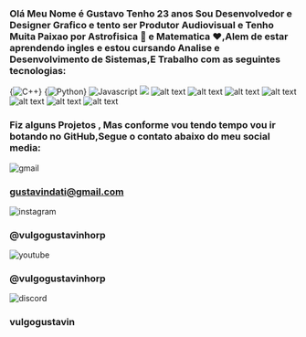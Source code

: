 ### Olá Meu Nome é Gustavo Tenho 23 anos  Sou Desenvolvedor e Designer Grafico e tento ser Produtor Audiovisual e Tenho Muita Paixao por Astrofisica 🚀 e Matematica ❤️,Alem de estar aprendendo ingles e estou cursando Analise e Desenvolvimento de Sistemas,E Trabalho com as seguintes tecnologias:

{![C++](https://encrypted-tbn0.gstatic.com/images?q=tbn:ANd9GcTTcInxsspQvKBklJIU4b0WIQ21ELA3MuWC0A&s)}
{![Python](https://encrypted-tbn0.gstatic.com/images?q=tbn:ANd9GcQeFCfMLJ5Q3Gz6s15KZ8BApvpKRYs8Wq22zQ&s)}
![Javascript](https://encrypted-tbn0.gstatic.com/images?q=tbn:ANd9GcQ1DmLCy9PSJfFqO55mNTYOQLx3x8THsbokkw&s)
![](https://blog.rocketseat.com.br/content/images/2024/04/C-.png)
![alt text](https://eu-images.contentstack.com/v3/assets/blt740a130ae3c5d529/bltd6feb2384a1d99d9/650f05660ffb45e0253b5b26/Unitylogohighres.png)
![alt text](https://cdn2.unrealengine.com/share-1200x630-a-1200x630-22326b97f383.jpg)
![alt text](https://www.easeus.com/images/en/screenshot/todo-pctrans/what-is-creative-cloud.png)
![alt text](https://upload.wikimedia.org/wikipedia/commons/thumb/3/3c/Logo_Blender.svg/1280px-Logo_Blender.svg.png)
![alt text](https://www.image-line.com/static/assets/og-image.3bf463b.png)
![alt text](https://encrypted-tbn0.gstatic.com/images?q=tbn:ANd9GcQ5DXpCsnpk6PnYNpCKwfCzK3fv3b5nFG1hcg&s)
![alt text](https://s2-techtudo.glbimg.com/79pd1VgUsjdDVho5YURl1kEaT3Y=/0x0:300x155/984x0/smart/filters:strip_icc()/i.s3.glbimg.com/v1/AUTH_08fbf48bc0524877943fe86e43087e7a/internal_photos/bs/2021/y/M/W5GFw3Qh2YwD5XkhUM2Q/2012-04-17-mysql-logos.gif)

### Fiz alguns Projetos , Mas conforme vou tendo tempo vou ir botando no GitHub,Segue o contato abaixo do meu social media:
![gmail](https://img.shields.io/badge/Gmail-D14836?style=for-the-badge&logo=gmail&logoColor=white)
### gustavindati@gmail.com
![instagram](https://img.shields.io/badge/Instagram-E4405F?style=for-the-badge&logo=instagram&logoColor=white)
 ### @vulgogustavinhorp
![youtube](https://img.shields.io/badge/YouTube-FF0000?style=for-the-badge&logo=youtube&logoColor=white)
### @vulgogustavinhorp
![discord](https://img.shields.io/badge/Discord-7289DA?style=for-the-badge&logo=discord&logoColor=white)
### vulgogustavin
